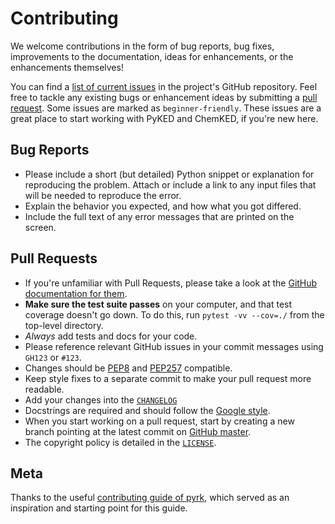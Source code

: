 # Contributing

We welcome contributions in the form of bug reports, bug fixes, improvements to the documentation, ideas for enhancements, or the enhancements themselves!

You can find a [list of current issues](https://github.com/Niemeyer-Research-Group/PyKED/issues) in the project's GitHub repository. Feel free to tackle any existing bugs or enhancement ideas by submitting a [pull request](https://github.com/Niemeyer-Research-Group/PyKED/pulls). Some issues are marked as `beginner-friendly`. These issues are a great place to start working with PyKED and ChemKED, if you're new here.

## Bug Reports

 * Please include a short (but detailed) Python snippet or explanation for reproducing the problem. Attach or include a link to any input files that will be needed to reproduce the error.
 * Explain the behavior you expected, and how what you got differed.
 * Include the full text of any error messages that are printed on the screen.

## Pull Requests

 * If you're unfamiliar with Pull Requests, please take a look at the [GitHub documentation for them](https://help.github.com/articles/proposing-changes-to-a-project-with-pull-requests/).
 * **Make sure the test suite passes** on your computer, and that test coverage doesn't go down. To do this, run `pytest -vv --cov=./` from the top-level directory.
 * *Always* add tests and docs for your code.
 * Please reference relevant GitHub issues in your commit messages using `GH123` or `#123`.
 * Changes should be [PEP8](https://www.python.org/dev/peps/pep-0008/) and [PEP257](https://www.python.org/dev/peps/pep-0257/) compatible.
 * Keep style fixes to a separate commit to make your pull request more readable.
 * Add your changes into the [`CHANGELOG`](https://github.com/Niemeyer-Research-Group/PyKED/blob/master/CHANGELOG.md)
 * Docstrings are required and should follow the [Google style](http://sphinxcontrib-napoleon.readthedocs.io/en/latest/example_google.html).
 * When you start working on a pull request, start by creating a new branch pointing at the latest commit on [GitHub master](https://github.com/Niemeyer-Research-Group/PyKED/tree/master).
 * The copyright policy is detailed in the [`LICENSE`](https://github.com/Niemeyer-Research-Group/PyKED/blob/master/LICENSE).

## Meta

Thanks to the useful [contributing guide of pyrk](https://github.com/pyrk/pyrk/blob/master/CONTRIBUTING.md), which served as an inspiration and starting point for this guide.
